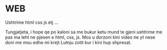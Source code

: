 # WEB
Ushtrime html css js etj ...

Tungjatjeta, i hope qe po kaloni sa me bukur ketu mund te gjeni ushtrime me pas ma leht ne pjesen e html, css, js.
Mos u dorzoni kini video ne yt nese doni me msu edhe mi krejt 
Lutnju zotit kur i kini hup shpresat.
